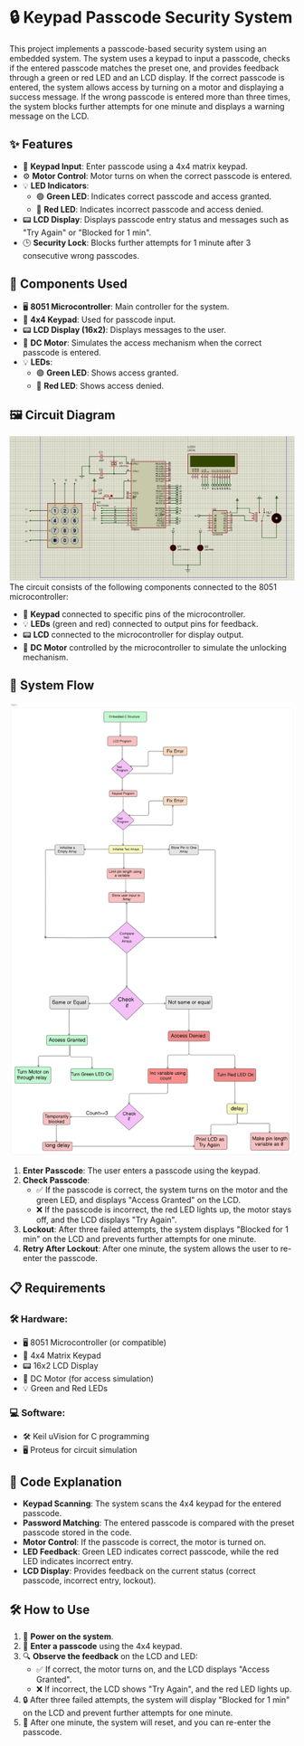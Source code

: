 # 🔒 Keypad Passcode Security System

This project implements a passcode-based security system using an embedded system. The system uses a keypad to input a passcode, checks if the entered passcode matches the preset one, and provides feedback through a green or red LED and an LCD display. If the correct passcode is entered, the system allows access by turning on a motor and displaying a success message. If the wrong passcode is entered more than three times, the system blocks further attempts for one minute and displays a warning message on the LCD.

## ✨ Features
- 🔢 **Keypad Input**: Enter passcode using a 4x4 matrix keypad.
- ⚙️ **Motor Control**: Motor turns on when the correct passcode is entered.
- 💡 **LED Indicators**:
  - 🟢 **Green LED**: Indicates correct passcode and access granted.
  - 🔴 **Red LED**: Indicates incorrect passcode and access denied.
- 📟 **LCD Display**: Displays passcode entry status and messages such as "Try Again" or "Blocked for 1 min".
- 🕒 **Security Lock**: Blocks further attempts for 1 minute after 3 consecutive wrong passcodes.

## 🔧 Components Used
- 🖥️ **8051 Microcontroller**: Main controller for the system.
- 🔢 **4x4 Keypad**: Used for passcode input.
- 📟 **LCD Display (16x2)**: Displays messages to the user.
- 🔩 **DC Motor**: Simulates the access mechanism when the correct passcode is entered.
- 💡 **LEDs**:
  - 🟢 **Green LED**: Shows access granted.
  - 🔴 **Red LED**: Shows access denied.

## 🖼️ Circuit Diagram
![Circuit Diagram](CircuitDiagram.png)
The circuit consists of the following components connected to the 8051 microcontroller:
- 🔢 **Keypad** connected to specific pins of the microcontroller.
- 💡 **LEDs** (green and red) connected to output pins for feedback.
- 📟 **LCD** connected to the microcontroller for display output.
- 🔩 **DC Motor** controlled by the microcontroller to simulate the unlocking mechanism.

## 🔄 System Flow
![System Flow](SystemFlow.png)
1. **Enter Passcode**: The user enters a passcode using the keypad.
2. **Check Passcode**:
   - ✅ If the passcode is correct, the system turns on the motor and the green LED, and displays "Access Granted" on the LCD.
   - ❌ If the passcode is incorrect, the red LED lights up, the motor stays off, and the LCD displays "Try Again".
3. **Lockout**: After three failed attempts, the system displays "Blocked for 1 min" on the LCD and prevents further attempts for one minute.
4. **Retry After Lockout**: After one minute, the system allows the user to re-enter the passcode.

## 📋 Requirements
### 🛠️ Hardware:
- 🖥️ 8051 Microcontroller (or compatible)
- 🔢 4x4 Matrix Keypad
- 📟 16x2 LCD Display
- 🔩 DC Motor (for access simulation)
- 💡 Green and Red LEDs

### 💻 Software:
- 🛠️ Keil uVision for C programming
- 🖥️ Proteus for circuit simulation

## 📝 Code Explanation
- **Keypad Scanning**: The system scans the 4x4 keypad for the entered passcode.
- **Password Matching**: The entered passcode is compared with the preset passcode stored in the code.
- **Motor Control**: If the passcode is correct, the motor is turned on.
- **LED Feedback**: Green LED indicates correct passcode, while the red LED indicates incorrect entry.
- **LCD Display**: Provides feedback on the current status (correct passcode, incorrect entry, lockout).

## 🛠️ How to Use
1. 🔌 **Power on the system**.
2. 🔢 **Enter a passcode** using the 4x4 keypad.
3. 🔍 **Observe the feedback** on the LCD and LED:
   - ✅ If correct, the motor turns on, and the LCD displays "Access Granted".
   - ❌ If incorrect, the LCD shows "Try Again", and the red LED lights up.
4. 🔒 After three failed attempts, the system will display "Blocked for 1 min" on the LCD and prevent further attempts for one minute.
5. 🔄 After one minute, the system will reset, and you can re-enter the passcode.

